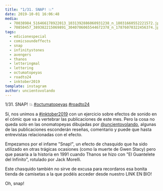 ```yaml
---
title: "1/31. SNAP! 💥"
date: 2019-10-01 16:06:48
media: 
  - 70038984_516466178922013_1031392886060931238_n_18031660552221572.jpg
  - 70850457_389382215069891_3040706065544672378_n_17876070322456374.jpg
tags: 
  - edicionespecial
  - comicsoundeffects
  - snap
  - infinitystones
  - avengers
  - thanos
  - letteringmal
  - lettering
  - octumatopeyas
  - roadto24
  - inktober2019
template: instagram
author: uncientovolando
---
```


1/31. SNAP! 💥
[#octumatopeyas](/tags/octumatopeyas)
[#roadto24](/tags/roadto24)

Sí, nos unimos a [#inktober2019](/tags/inktober2019) con un ejercicio sobre efectos de sonido en el cómic que va a vertebrar las publicaciones de este mes. Pero la cosa no queda solo en las onomatopeyas dibujadas por [@uncientovolando](https://instagram.com/uncientovolando), algunas de las publicaciones esconderán reseñas, comentario y puede que hasta entrevistas relacionadas con el efecto.

Empezamos por el infame "Snap!", un efecto de chasquido que ha sido utilizado en otras trágicas ocasiones (como la muerte de Gwen Stacy) pero que pasaría a la historia en 1991 cuando Thanos se hizo con "El Guantelete del Infinito", rotulado por Jack Morelli.

Este chasquido también no sirve de excusa para recordaros esa bonita tienda de camisetas a la que podéis acceder desde nuestro LINK EN BIO!

Oh, snap!
